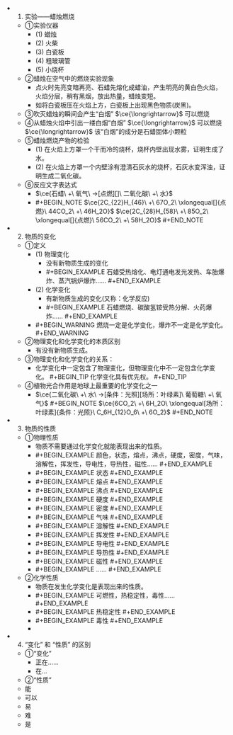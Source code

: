 -
  1. 实验——蜡烛燃烧
	- ①实验仪器
		- (1) 蜡烛
		- (2) 火柴
		- (3) 白瓷板
		- (4) 粗玻璃管
		- (5) 小烧杯
	- ②蜡烛在空气中的燃烧实验现象
		- 点火时先亮变暗再亮、石蜡先熔化成蜡油，产生明亮的黄白色火焰，火焰分层，稍有黑烟，放出热量，蜡烛变短。
		- 如将白瓷板压在火焰上方，白瓷板上出现黑色物质(炭黑)。
	- ③吹灭蜡烛的瞬间会产生“白烟” $\ce{\longrightarrow}$ 可以燃烧
	- ④从蜡烛火焰中引出一缕白烟“白烟” $\ce{\longrightarrow}$ 可以燃烧 $\ce{\longrightarrow}$ 该“白烟”的成分是石蜡固体小颗粒
	- ⑤蜡烛燃烧产物的检验
		- (1) 在火焰上方罩一个干而冷的烧杯，烧杯内壁出现水雾，证明生成了水。
		- (2) 在火焰上方罩一个内壁涂有澄清石灰水的烧杯，石灰水变浑浊，证明生成二氧化碳。
	- ⑥反应文字表达式
		- $\ce{石蜡\ +\ 氧气\ ->[点燃][]\ 二氧化碳\ +\ 水}$
		-
		  #+BEGIN_NOTE
		  $\ce{2C_{22}H_{46}\ +\ 67O_2\ \xlongequal[]{点燃}\ 44CO_2\ +\ 46H_2O}$
		  $\ce{2C_{28}H_{58}\ +\ 85O_2\ \xlongequal[]{点燃}\ 56CO_2\ +\ 58H_2O}$
		  #+END_NOTE
-
  2. 物质的变化
	- ①定义
		- (1) 物理变化
			- 没有新物质生成的变化
			-
			  #+BEGIN_EXAMPLE
			  石蜡受热熔化、电灯通电发光发热、车胎爆炸、蒸汽锅炉爆炸......
			  #+END_EXAMPLE
		- (2) 化学变化
			- 有新物质生成的变化(又称：化学反应)
			-
			  #+BEGIN_EXAMPLE
			  石蜡燃烧、碳酸氢铵受热分解、火药爆炸......
			  #+END_EXAMPLE
		-
		  #+BEGIN_WARNING
		  燃烧一定是化学变化，爆炸不一定是化学变化。
		  #+END_WARNING
	- ②物理变化和化学变化的本质区别
		- 有没有新物质生成。
	- ③物理变化和化学变化的关系：
		- 化学变化中一定包含了物理变化，但物理变化中不一定包含化学变化。
		  #+BEGIN_TIP
		  化学变化具有优先权。
		  #+END_TIP
	- ④植物光合作用是地球上最重要的化学变化之一
		- $\ce{二氧化碳\ +\ 水\ ->[条件：光照][场所：叶绿素]\ 葡萄糖\ +\ 氧气}$
		  #+BEGIN_NOTE
		  $\ce{6CO_2\ +\ 6H_2O\ \xlongequal[场所：叶绿素]{条件：光照}\ C_6H_{12}O_6\ +\ 6O_2}$
		  #+END_NOTE
-
  3. 物质的性质
	- ①物理性质
		- 物质不需要通过化学变化就能表现出来的性质。
		-
		  #+BEGIN_EXAMPLE
		  颜色，状态，熔点，沸点，硬度，密度，气味，溶解性，挥发性，导电性，导热性，磁性......
		  #+END_EXAMPLE
		-
		  #+BEGIN_EXAMPLE
		  状态
		  #+END_EXAMPLE
		-
		  #+BEGIN_EXAMPLE
		  熔点
		  #+END_EXAMPLE
		-
		  #+BEGIN_EXAMPLE
		  沸点
		  #+END_EXAMPLE
		-
		  #+BEGIN_EXAMPLE
		  硬度
		  #+END_EXAMPLE
		-
		  #+BEGIN_EXAMPLE
		  密度
		  #+END_EXAMPLE
		-
		  #+BEGIN_EXAMPLE
		  气味
		  #+END_EXAMPLE
		-
		  #+BEGIN_EXAMPLE
		  溶解性
		  #+END_EXAMPLE
		-
		  #+BEGIN_EXAMPLE
		  挥发性
		  #+END_EXAMPLE
		-
		  #+BEGIN_EXAMPLE
		  导电性
		  #+END_EXAMPLE
		-
		  #+BEGIN_EXAMPLE
		  导热性
		  #+END_EXAMPLE
		-
		  #+BEGIN_EXAMPLE
		  磁性
		  #+END_EXAMPLE
		-
		  #+BEGIN_EXAMPLE
		  ......
		  #+END_EXAMPLE
	- ②化学性质
		- 物质在发生化学变化是表现出来的性质。
		-
		  #+BEGIN_EXAMPLE
		  可燃性，热稳定性，毒性......
		  #+END_EXAMPLE
		-
		  #+BEGIN_EXAMPLE
		  热稳定性
		  #+END_EXAMPLE
		-
		  #+BEGIN_EXAMPLE
		  毒性
		  #+END_EXAMPLE
		-
-
  4. “变化” 和 “性质” 的区别
	- ①“变化”
		- 正在......
		- 在...
	- ②“性质”
	- 能
	- 可以
	- 易
	- 难
	- 是